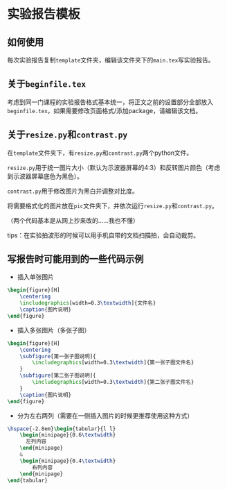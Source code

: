 # 实验报告模板

## 如何使用

每次实验报告复制`template`文件夹，编辑该文件夹下的`main.tex`写实验报告。

## 关于`beginfile.tex`

考虑到同一门课程的实验报告格式基本统一，将正文之前的设置部分全部放入`beginfile.tex`，如果需要修改页面格式/添加package，请编辑该文档。

## 关于`resize.py`和`contrast.py`

在`template`文件夹下，有`resize.py`和`contrast.py`两个python文件。

`resize.py`用于统一图片大小（默认为示波器屏幕的4:3）和反转图片颜色（考虑到示波器屏幕底色为黑色）。

`contrast.py`用于修改图片为黑白并调整对比度。

将需要格式化的图片放在`pic`文件夹下，并依次运行`resize.py`和`contrast.py`。

（两个代码基本是从网上抄来改的……我也不懂）

tips：在实验拍波形的时候可以用手机自带的文档扫描拍，会自动裁剪。

## 写报告时可能用到的一些代码示例

- 插入单张图片
```latex
\begin{figure}[H]
	\centering
	\includegraphics[width=0.3\textwidth]{文件名}
	\caption{图片说明}
\end{figure}
```

- 插入多张图片（多张子图）
```latex
\begin{figure}[H]
	\centering
	\subfigure[第一张子图说明]{
		\includegraphics[width=0.3\textwidth]{第一张子图文件名}
	}
	\subfigure[第二张子图说明]{
		\includegraphics[width=0.3\textwidth]{第二张子图文件名}
	}
	\caption{图片说明}
\end{figure}
```

- 分为左右两列（需要在一侧插入图片的时候更推荐使用这种方式）
```latex
\hspace{-2.8em}\begin{tabular}{l l}
	\begin{minipage}{0.6\textwidth}
	  左列内容
	\end{minipage}
	&
	\begin{minipage}{0.4\textwidth}
		右列内容
	\end{minipage}
\end{tabular}
```

